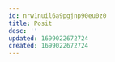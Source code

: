 ```yaml
---
id: nrw1nuil6a9pgjnp90eu0z0
title: Posit
desc: ''
updated: 1699022672724
created: 1699022672724
---
```

